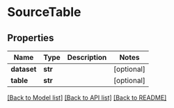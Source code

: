 # SourceTable

## Properties
Name | Type | Description | Notes
------------ | ------------- | ------------- | -------------
**dataset** | **str** |  | [optional] 
**table** | **str** |  | [optional] 

[[Back to Model list]](../README.md#documentation-for-models) [[Back to API list]](../README.md#documentation-for-api-endpoints) [[Back to README]](../README.md)


